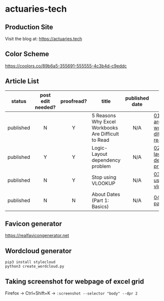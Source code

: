 # actuaries-tech

Production Site
---------------

Visit the blog at: https://actuaries.tech

Color Scheme
------------

https://coolors.co/89b6a5-355691-555555-4c3b4d-c9eddc

Article List
------------

| status | post edit needed? | proofread? | title | published date | filename
|:---:|:---:|:---:|---|:---:|---|
|published| N | Y |5 Reasons Why Excel Workbooks Are Difficult to Read|N/A|[01-why-are-workbooks-difficult-to-read.md](./01-why-are-workbooks-difficult-to-read.md)
|published| Y | Y |Logic-Layout dependency problem|N/A|[02-logic-layout-dependency-problem.md](./02-logic-layout-dependency-problem.md)
|published| N | Y |Stop using VLOOKUP|N/A|[03-stop-using-vlookup.md](./03-stop-using-vlookup.md)
|published| N | N |About Dates (Part 1: Basics) |N/A|[04-dates-part1.md](./04-dates-part1.md)

Favicon generator
-------------

https://realfavicongenerator.net

Wordcloud generator
---------------

```
pip3 install stylecloud
python3 create_wordcloud.py
```

Taking screenshot for webpage of excel grid
------------------

Firefox -> Ctrl+Shift+K -> `:screenshot --selector "body" --dpr 2`
